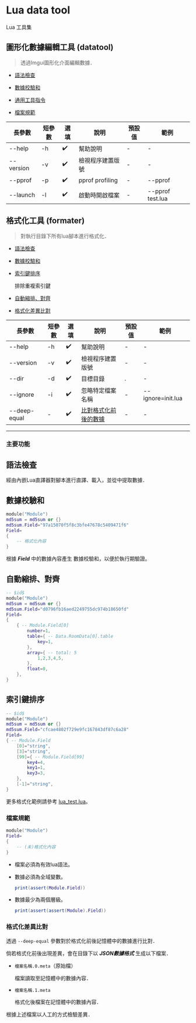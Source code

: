 # Lua data tool

Lua 工具集

## 圖形化數據編輯工具 (datatool)

> 透過Imgui圖形化介面編輯數據．

- [語法檢查](#語法檢查)

- [數據校驗和](#數據校驗和)

- [通用工具指令](#通用工具指令)

- [檔案規範](#檔案規範)

|長參數|短參數|選填|說明|預設值|範例|
|-|-|-|-|-|-|
|--help|-h|✔️| 幫助說明|-|-|
|--version|-v|✔️| 檢視程序建置版號|-|-|
|--pprof|-p|✔️| pprof profiling|-|--pprof|
|--launch|-l|✔️| 啟動時開啟檔案|-|--pprof test.lua|

## 格式化工具 (formater)

> 對執行目錄下所有lua腳本進行格式化．

- [語法檢查](#語法檢查)

- [數據校驗和](#數據校驗和)

- [索引鍵排序](#索引鍵排序)

    排除重複索引鍵

- [自動縮排、對齊](#自動縮排、對齊)

- [格式化差異比對](#格式化差異比對)

|長參數|短參數|選填|說明|預設值|範例|
|-|-|-|-|-|-|
|--help|-h|✔️| 幫助說明|-|-|
|--version|-v|✔️| 檢視程序建置版號|-|-|
|--dir|-d|✔️| 目標目錄|.|-|
|--ignore|-i|✔️| 忽略特定檔案名稱|-|--ignore=init.lua|
|--deep-equal|-|✔️| [比對格式化前後的數據](#格式化差異比對)|-|-|

---

### 主要功能

## 語法檢查

經由內嵌Lua直譯器對腳本進行直譯、載入，並從中提取數據．

## 數據校驗和

```lua
module("Module")
md5sum = md5sum or {}
md5sum.Field="97a15070f5f8c3bfe47678c5409471f6"
Field=
{
    -- 格式化內容
}
```

根據 ***Field*** 中的數據內容產生 數據校驗和，以便於執行期驗證。

## 自動縮排、對齊

```lua
-- $id$
module("Module")
md5sum = md5sum or {}
md5sum.Field="d0796fb16aed2249755dc974b18650fd"
Field=
{
    { -- Module.Field[0]
        number=1,
        table={ -- Data.RoomData[0].table
            key=1,
        },
        array={ -- total: 5
            1,2,3,4,5,
        },
        float=0,
    },
}
```

## 索引鍵排序

```lua
-- $id$
module("Module")
md5sum = md5sum or {}
md5sum.Field="cfcae4802f729e9fc167843df87c6a28"
Field=
{ -- Module.Field
    [0]="string",
    [3]="string",
    [99]={ -- Module.Field[99]
        key4=4,
        key1=1,
        key3=3,
    },
    [-1]="string",
}
```

更多格式化範例請參考 [lua_test.lua](./doc/lua_test.lua)。

### 檔案規範

```lua
module("Module")
Field=
{
    -- (未)格式化內容
}
```

- 檔案必須為有效lua語法。

- 數據必須為全域變數。

    ```lua
    print(assert(Module.Field))
    ```

- 數據最少為兩個層級。

    ```lua
    print(assert(assert(Module).Field))
    ```

### 格式化差異比對

透過 `--deep-equal` 參數對於格式化前後記憶體中的數據進行比對．

倘若格式化前後出現差異，會在目錄下以 ***JSON數據格式*** 生成以下檔案．

- `檔案名稱.0.meta`（原始檔）

    檔案讀取至記憶體中的數據內容．

- `檔案名稱.1.meta`

    格式化後檔案在記憶體中的數據內容．

根據上述檔案以人工的方式檢驗差異．




